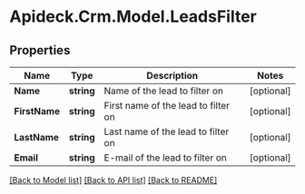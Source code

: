 # Apideck.Crm.Model.LeadsFilter

## Properties

Name | Type | Description | Notes
------------ | ------------- | ------------- | -------------
**Name** | **string** | Name of the lead to filter on | [optional] 
**FirstName** | **string** | First name of the lead to filter on | [optional] 
**LastName** | **string** | Last name of the lead to filter on | [optional] 
**Email** | **string** | E-mail of the lead to filter on | [optional] 

[[Back to Model list]](../README.md#documentation-for-models) [[Back to API list]](../README.md#documentation-for-api-endpoints) [[Back to README]](../README.md)

